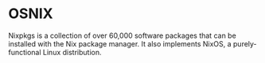 # OSNIX
Nixpkgs is a collection of over 60,000 software packages that can be installed with the Nix package manager. It also implements NixOS, a purely-functional Linux distribution.
